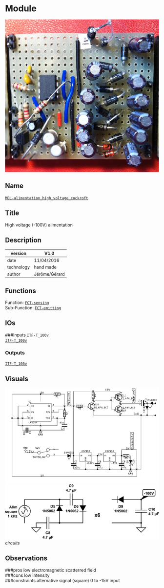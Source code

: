 # Module
![](viewme.png)

## Name
[`MDL-alimentation_high_voltage_cockroft`]()

## Title
High voltage (-100V) alimentation

## Description

version      | V1.0  
------------- | -------------  
date     |11/04/2016  
technology|hand made  
author|Jérôme/Gérard  

## Functions
Function: [`FCT-sensing`](../../functions/FCT-sensing)  
Sub-Function:  [`FCT-emitting`](../../functions/FCT-emitting)  

## IOs
###Inputs
[`ITF-T_100v`](../../interfaces/ITF-B_5v)  
[`ITF-T_100v`](../../interfaces/ITF-L_18v_alimentation)  

### Outputs
[`ITF-T_100v`](../../interfaces/ITF-T_100v)  

## Visuals

![circuit](/modules/MDL-alimentation_high_voltage_cockroft/images/scheme_cockroft.jpg)  
![circuit](/modules/MDL-alimentation_high_voltage_cockroft/images/scheme2_cockroft.png)  
*circuits*  

## Observations

###pros
low electromagnetic scatterred field  
###cons
low intensity  
###constraints
alternative signal (square) 0 to -15V input




